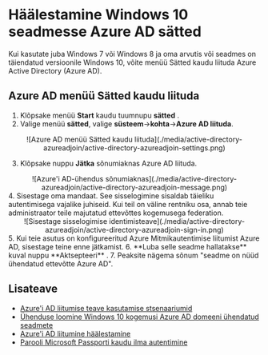 <properties
    pageTitle="Häälestamine Windows 10 seadmesse Azure AD sätted | Microsoft Azure'i"
    description="Selgitatakse, kuidas kasutajad saavad liituda Azure AD menüü Sätted kaudu."
    services="active-directory"
    documentationCenter=""
    authors="femila"
    manager="swadhwa"
    editor=""
    tags="azure-classic-portal"/>

<tags
    ms.service="active-directory"
    ms.workload="identity"
    ms.tgt_pltfrm="na"
    ms.devlang="na"
    ms.topic="article"
    ms.date="09/27/2016"
    ms.author="femila"/>

# <a name="set-up-a-windows-10-device-with-azure-ad-from-settings"></a>Häälestamine Windows 10 seadmesse Azure AD sätted
Kui kasutate juba Windows 7 või Windows 8 ja oma arvutis või seadmes on täiendatud versioonile Windows 10, võite menüü Sätted kaudu liituda Azure Active Directory (Azure AD).

## <a name="to-join-to-azure-ad-from-the-settings-menu"></a>Azure AD menüü Sätted kaudu liituda


1. Klõpsake menüü **Start** kaudu tuumnupu **sätted** .
2. Valige menüü **sätted**, valige **süsteem**->**kohta**->**Azure AD liituda**.
<center>
![Azure AD menüü Sätted kaudu liituda](./media/active-directory-azureadjoin/active-directory-azureadjoin-settings.png)</center>

3. Klõpsake nuppu **Jätka** sõnumiaknas Azure AD liituda.
<center>
![Azure'i AD-ühendus sõnumiaknas](./media/active-directory-azureadjoin/active-directory-azureadjoin-message.png)</center>
4. Sisestage oma mandaat. See sisselogimine sisaldab täieliku autentimisega vajalike juhiseid. Kui teil on väline rentniku osa, annab teie administraator teile majutatud ettevõttes kogemusega federation.
<center>
![Sisestage sisselogimise identimisteave](./media/active-directory-azureadjoin/active-directory-azureadjoin-sign-in.png)</center>
5. Kui teie asutus on konfigureeritud Azure Mitmikautentimise liitumist Azure AD, sisestage teine enne jätkamist.
6. **Luba selle seadme hallatakse** kuval nuppu **Aktsepteeri** .
7. Peaksite nägema sõnum "seadme on nüüd ühendatud ettevõtte Azure AD".


## <a name="additional-information"></a>Lisateave
* [Azure'i AD liitumise teave kasutamise stsenaariumid](active-directory-azureadjoin-deployment-aadjoindirect.md)
* [Ühenduse loomine Windows 10 kogemusi Azure AD domeeni ühendatud seadmete](active-directory-azureadjoin-devices-group-policy.md)
* [Azure'i AD liitumine häälestamine](active-directory-azureadjoin-setup.md)
* [Parooli Microsoft Passporti kaudu ilma autentimine](active-directory-azureadjoin-passport.md)
